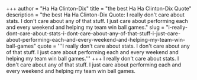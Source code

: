 +++
author = "Ha Ha Clinton-Dix"
title = "the best Ha Ha Clinton-Dix Quote"
description = "the best Ha Ha Clinton-Dix Quote: I really don't care about stats. I don't care about any of that stuff. I just care about performing each and every weekend and helping my team win ball games."
slug = "i-really-dont-care-about-stats-i-dont-care-about-any-of-that-stuff-i-just-care-about-performing-each-and-every-weekend-and-helping-my-team-win-ball-games"
quote = '''I really don't care about stats. I don't care about any of that stuff. I just care about performing each and every weekend and helping my team win ball games.'''
+++
I really don't care about stats. I don't care about any of that stuff. I just care about performing each and every weekend and helping my team win ball games.
